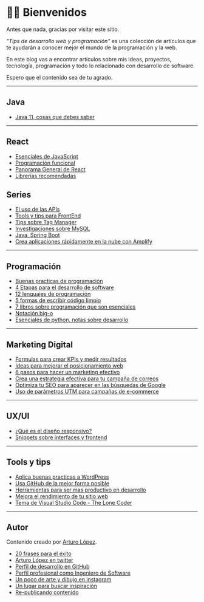 # 🖖🏻 Bienvenidos

Antes que nada, gracias por visitar este sitio.

*"Tips de desarrollo web y programación"* es una colección de artículos que te ayudarán a conocer mejor el mundo de la programación y la web.

En este blog vas a encontrar artículos sobre mis ideas, proyectos, tecnología, programación y todo lo relacionado con desarrollo de software.

Espero que el contenido sea de tu agrado.

---

## Java

- [Java 11, cosas que debes saber][1]

---

## React

- [Esenciales de JavaScript][2]
- [Programación funcional][3]
- [Panorama General de React][4]
- [Librerías recomendadas][5]

## Series

- [El uso de las APIs][6]
- [Tools y tips para FrontEnd][7]
- [Tips sobre Tag Manager][8]
- [Investigaciones sobre MySQL][9]
- [Java, Spring Boot][10]
- [Crea aplicaciones rápidamente en la nube con Amplify][11]

---

## Programación

- [Buenas practicas de programación][12]
- [4 Etapas para el desarrollo de software][13]
- [12 lenguajes de programación][14]
- [5 formas de escribir código limpio][15]
- [7 libros sobre programación que son esenciales][16]
- [Notación big-o][17]
- [Esenciales de python, notas sobre desarrollo][18]

---

## Marketing Digital

- [Formulas para crear KPIs y medir resultados][19]
- [Ideas para mejorar el posicionamiento web][20]
- [6 pasos para hacer un marketing efectivo][21]
- [Crea una estrategia efectiva para tu campaña de correos][22]
- [Optimiza tu SEO para aparecer en las búsquedas de Google][23]
- [Uso de parámetros UTM para campañas de e-commerce][24]

---

## UX/UI

- [¿Qué es el diseño responsivo?][25]
- [Snippets sobre interfaces y frontend][26]

---

## Tools y tips

- [Aplica buenas practicas a WordPress][27]
- [Usa GitHub de la mejor forma posible][28]
- [Herramientas para ser mas productivo en desarrollo][29]
- [Mejora el rendimiento de tu sitio web][30]
- [Tema de Visual Studio Code - The Lone Coder][31]

---

## Autor

Contenido creado por [Arturo López][32].

- [20 frases para el éxito][33]
- [Arturo López en twitter][34]
- [Perfil de desarrollo en GitHub][35]
- [Perfil profesional como Ingeniero de Software][36]
- [Un poco de arte y dibujo en instagram][37]
- [Un lugar para buscar inspiración][38]
- [Re-publicando contenido][39]

[1]:	java/Java%2011-%20Que%20debes%20saber.md
[2]:	react/Esenciales%20de%20JavaScript.md
[3]:	react/Programacio%CC%81n%20funcional.md
[4]:	react/Panorama%20general%20de%20React.md
[5]:	react/Librari%CC%81as%20recomendadas.md
[6]:	api.md
[7]:	frontend.md
[8]:	tagmanager.md
[9]:	mysql.md
[10]:	java.md
[11]:	amplify.md
[12]:	develop/buenas-practicas-de-desarrollo.md
[13]:	develop/las-4-etapas-del-desarrollo.md
[14]:	develop/los-12-mejores-lenguajes-de-programacion.md
[15]:	develop/5-formas-de-escribir-codigo-limpio.md
[16]:	lifehacks/7-libros-de-programacion-que-debes-leer.md
[17]:	algorithms/big-o-notation.md
[18]:	python/python-essentials.md
[19]:	marketing/marketing-e-commerce-kpi.md
[20]:	marketing/seo-aplicado-en-sitios-web.md
[21]:	marketing/marketing-efectivo.md
[22]:	marketing/estrategia-email-marketing.md
[23]:	marketing/aparece-en-las-busquedas-de-google.md
[24]:	web/querystring-utm-params.md
[25]:	uxui/sitios-web-responsivos.md
[26]:	uxui/gist-snippets-sobre-interfaces.md
[27]:	tools/checklist-wordpress.md
[28]:	tools/github-cheat-sheet.md
[29]:	tools/herramientas-de-desarrollo.md
[30]:	tools/herramientas-mejorar-rendimiento-sitios-web.md
[31]:	tools/the-lone-coder-theme-for-vscode.md
[32]:	author/arturo-lopez.md
[33]:	lifehacks/20-frases-para-el-exito.md
[34]:	https://twitter.com/lgzarturo
[35]:	https://github.com/lgzarturo
[36]:	https://www.linkedin.com/in/lgzarturo/
[37]:	https://www.instagram.com/lgzarturo/
[38]:	https://www.pinterest.com.mx/arthurolg/
[39]:	https://lgzarturo.tumblr.com/